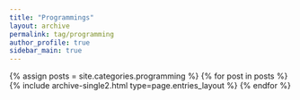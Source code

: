 ```yaml
---
title: "Programmings"
layout: archive
permalink: tag/programming
author_profile: true
sidebar_main: true
---
```



{% assign posts = site.categories.programming %}
{% for post in posts %} {% include archive-single2.html type=page.entries_layout %} {% endfor %}